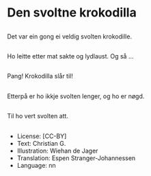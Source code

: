 # Den svoltne krokodilla

##
Det var ein gong ei veldig svolten krokodille.

##
Ho leitte etter mat sakte og lydlaust. Og så …

##
Pang! Krokodilla slår til!

##
Etterpå er ho ikkje svolten lenger, og ho er nøgd.

##
Til ho vert svolten att.

##
* License: [CC-BY]
* Text: Christian G.
* Illustration: Wiehan de Jager
* Translation: Espen Stranger-Johannessen
* Language: nn
